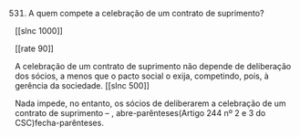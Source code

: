 531.  A quem  compete a celebração  de um contrato  de suprimento?

[[slnc 1000]]

[[rate 90]]

A  celebração  de  um  contrato  de  suprimento  não  depende  de  deliberação  dos sócios, a  menos  que  o  pacto  social  o  exija,  competindo,  pois,  à  gerência  da sociedade.
[[slnc 500]]

Nada  impede,  no entanto, os sócios de deliberarem  a celebração de um contrato de suprimento – , abre-parênteses(Artigo 244  nº 2 e 3 do CSC)fecha-parênteses.
